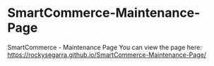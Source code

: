 # SmartCommerce-Maintenance-Page
 SmartCommerce - Maintenance Page
 You can view the page here: https://rockysegarra.github.io/SmartCommerce-Maintenance-Page/
